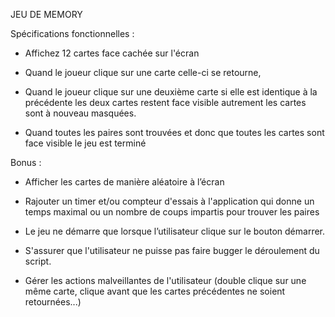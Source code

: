 JEU DE MEMORY

Spécifications fonctionnelles :

- Affichez 12 cartes face cachée sur l'écran

- Quand le joueur clique sur une carte celle-ci se retourne,

- Quand le joueur clique sur une deuxième carte si elle est identique à la précédente les deux cartes restent face visible autrement les cartes sont à nouveau masquées.

- Quand toutes les paires sont trouvées et donc que toutes les cartes sont face visible le jeu est terminé


Bonus :

- Afficher les cartes de manière aléatoire à l’écran

- Rajouter un timer et/ou compteur d'essais à l'application qui donne un temps maximal ou un nombre de coups impartis pour trouver les paires

- Le jeu ne démarre que lorsque l’utilisateur clique sur le bouton démarrer.

- S'assurer que l'utilisateur ne puisse pas faire bugger le déroulement du script.

- Gérer les actions malveillantes de l'utilisateur (double clique sur une même carte, clique avant que les cartes précédentes ne soient retournées...)